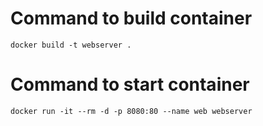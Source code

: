 # Command to build container
``
docker build -t webserver .
``
# Command to start container
``
docker run -it --rm -d -p 8080:80 --name web webserver
``